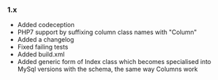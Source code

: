 ### 1.x

* Added codeception
* PHP7 support by suffixing column class names with "Column"
* Added a changelog
* Fixed failing tests
* Added build.xml
* Added generic form of Index class which becomes specialised into MySql versions with the schema, the same way Columns work
